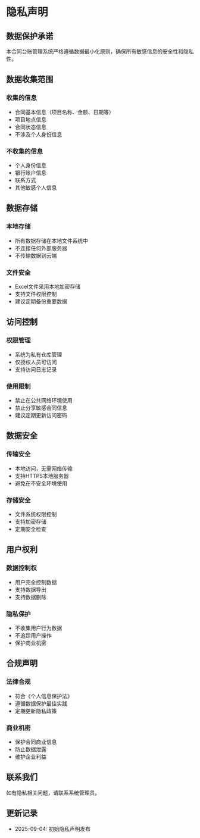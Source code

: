# 隐私声明

## 数据保护承诺

本合同台账管理系统严格遵循数据最小化原则，确保所有敏感信息的安全性和隐私性。

## 数据收集范围

### 收集的信息
- 合同基本信息（项目名称、金额、日期等）
- 项目地点信息
- 合同状态信息
- 不涉及个人身份信息

### 不收集的信息
- 个人身份信息
- 银行账户信息
- 联系方式
- 其他敏感个人信息

## 数据存储

### 本地存储
- 所有数据存储在本地文件系统中
- 不连接任何外部服务器
- 不传输数据到云端

### 文件安全
- Excel文件采用本地加密存储
- 支持文件权限控制
- 建议定期备份重要数据

## 访问控制

### 权限管理
- 系统为私有仓库管理
- 仅授权人员可访问
- 支持访问日志记录

### 使用限制
- 禁止在公共网络环境使用
- 禁止分享敏感合同信息
- 建议定期更新访问密码

## 数据安全

### 传输安全
- 本地访问，无需网络传输
- 支持HTTPS本地服务器
- 避免在不安全环境使用

### 存储安全
- 文件系统权限控制
- 支持加密存储
- 定期安全检查

## 用户权利

### 数据控制权
- 用户完全控制数据
- 支持数据导出
- 支持数据删除

### 隐私保护
- 不收集用户行为数据
- 不追踪用户操作
- 保护商业机密

## 合规声明

### 法律合规
- 符合《个人信息保护法》
- 遵循数据保护最佳实践
- 定期更新隐私政策

### 商业机密
- 保护合同商业信息
- 防止数据泄露
- 维护企业利益

## 联系我们

如有隐私相关问题，请联系系统管理员。

## 更新记录

- 2025-09-04: 初始隐私声明发布